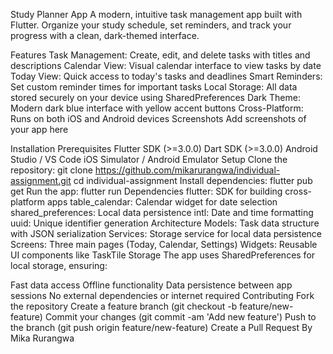 Study Planner App
A modern, intuitive task management app built with Flutter. Organize your study schedule, set reminders, and track your progress with a clean, dark-themed interface.

Features
Task Management: Create, edit, and delete tasks with titles and descriptions
Calendar View: Visual calendar interface to view tasks by date
Today View: Quick access to today's tasks and deadlines
Smart Reminders: Set custom reminder times for important tasks
Local Storage: All data stored securely on your device using SharedPreferences
Dark Theme: Modern dark blue interface with yellow accent buttons
Cross-Platform: Runs on both iOS and Android devices
Screenshots
Add screenshots of your app here

Installation
Prerequisites
Flutter SDK (>=3.0.0)
Dart SDK (>=3.0.0)
Android Studio / VS Code
iOS Simulator / Android Emulator
Setup
Clone the repository:
git clone https://github.com/mikarurangwa/individual-assignment.git
cd individual-assignment
Install dependencies:
flutter pub get
Run the app:
flutter run
Dependencies
flutter: SDK for building cross-platform apps
table_calendar: Calendar widget for date selection
shared_preferences: Local data persistence
intl: Date and time formatting
uuid: Unique identifier generation
Architecture
Models: Task data structure with JSON serialization
Services: Storage service for local data persistence
Screens: Three main pages (Today, Calendar, Settings)
Widgets: Reusable UI components like TaskTile
Storage
The app uses SharedPreferences for local storage, ensuring:

Fast data access
Offline functionality
Data persistence between app sessions
No external dependencies or internet required
Contributing
Fork the repository
Create a feature branch (git checkout -b feature/new-feature)
Commit your changes (git commit -am 'Add new feature')
Push to the branch (git push origin feature/new-feature)
Create a Pull Request
By Mika Rurangwa
